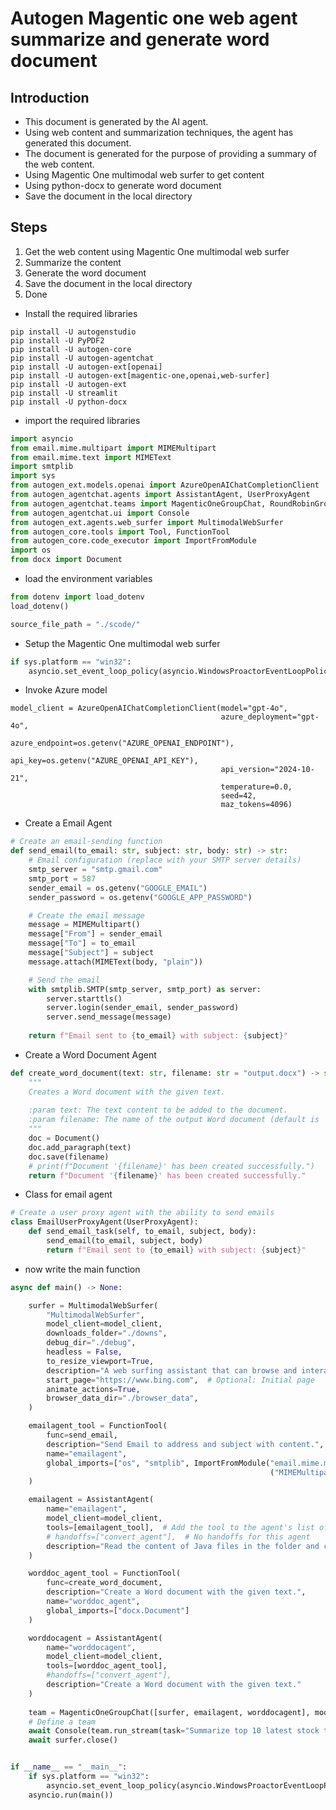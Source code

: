 # Autogen Magentic one web agent summarize and generate word document

## Introduction

- This document is generated by the AI agent.
- Using web content and summarization techniques, the agent has generated this document.
- The document is generated for the purpose of providing a summary of the web content.
- Using Magentic One multimodal web surfer to get content
- Using python-docx to generate word document
- Save the document in the local directory

## Steps

1. Get the web content using Magentic One multimodal web surfer
2. Summarize the content
3. Generate the word document
4. Save the document in the local directory
5. Done

- Install the required libraries

```
pip install -U autogenstudio
pip install -U PyPDF2
pip install -U autogen-core
pip install -U autogen-agentchat
pip install -U autogen-ext[openai]
pip install -U autogen-ext[magentic-one,openai,web-surfer]
pip install -U autogen-ext
pip install -U streamlit
pip install -U python-docx
```

- import the required libraries

```python
import asyncio
from email.mime.multipart import MIMEMultipart
from email.mime.text import MIMEText
import smtplib
import sys
from autogen_ext.models.openai import AzureOpenAIChatCompletionClient
from autogen_agentchat.agents import AssistantAgent, UserProxyAgent
from autogen_agentchat.teams import MagenticOneGroupChat, RoundRobinGroupChat
from autogen_agentchat.ui import Console
from autogen_ext.agents.web_surfer import MultimodalWebSurfer
from autogen_core.tools import Tool, FunctionTool
from autogen_core.code_executor import ImportFromModule
import os
from docx import Document
```

- load the environment variables

```python
from dotenv import load_dotenv
load_dotenv()

source_file_path = "./scode/"
```

- Setup the Magentic One multimodal web surfer

```python
if sys.platform == "win32":
    asyncio.set_event_loop_policy(asyncio.WindowsProactorEventLoopPolicy())
```

- Invoke Azure model 

```
model_client = AzureOpenAIChatCompletionClient(model="gpt-4o",
                                               azure_deployment="gpt-4o", 
                                               azure_endpoint=os.getenv("AZURE_OPENAI_ENDPOINT"), 
                                               api_key=os.getenv("AZURE_OPENAI_API_KEY"), 
                                               api_version="2024-10-21",
                                               temperature=0.0,
                                               seed=42,
                                               maz_tokens=4096)
```

- Create a Email Agent

```python
# Create an email-sending function
def send_email(to_email: str, subject: str, body: str) -> str:
    # Email configuration (replace with your SMTP server details)
    smtp_server = "smtp.gmail.com"
    smtp_port = 587
    sender_email = os.getenv("GOOGLE_EMAIL")
    sender_password = os.getenv("GOOGLE_APP_PASSWORD")

    # Create the email message
    message = MIMEMultipart()
    message["From"] = sender_email
    message["To"] = to_email
    message["Subject"] = subject
    message.attach(MIMEText(body, "plain"))

    # Send the email
    with smtplib.SMTP(smtp_server, smtp_port) as server:
        server.starttls()
        server.login(sender_email, sender_password)
        server.send_message(message)
    
    return f"Email sent to {to_email} with subject: {subject}"
```

- Create a Word Document Agent

```python
def create_word_document(text: str, filename: str = "output.docx") -> str:
    """
    Creates a Word document with the given text.
    
    :param text: The text content to be added to the document.
    :param filename: The name of the output Word document (default is 'output.docx').
    """
    doc = Document()
    doc.add_paragraph(text)
    doc.save(filename)
    # print(f"Document '{filename}' has been created successfully.")
    return f"Document '{filename}' has been created successfully."
```

- Class for email agent

```python
# Create a user proxy agent with the ability to send emails
class EmailUserProxyAgent(UserProxyAgent):
    def send_email_task(self, to_email, subject, body):
        send_email(to_email, subject, body)
        return f"Email sent to {to_email} with subject: {subject}"
```

- now write the main function

```python
async def main() -> None:

    surfer = MultimodalWebSurfer(
        "MultimodalWebSurfer",
        model_client=model_client,
        downloads_folder="./downs",
        debug_dir="./debug",
        headless = False,
        to_resize_viewport=True,
        description="A web surfing assistant that can browse and interact with web pages.",
        start_page="https://www.bing.com",  # Optional: Initial page
        animate_actions=True,
        browser_data_dir="./browser_data",
    )

    emailagent_tool = FunctionTool(
        func=send_email,
        description="Send Email to address and subject with content.",
        name="emailagent",
        global_imports=["os", "smtplib", ImportFromModule("email.mime.multipart", 
                                                          ("MIMEMultipart",)),ImportFromModule("email.mime", ("MIMEText",)),]
    )

    emailagent = AssistantAgent(
        name="emailagent",
        model_client=model_client,
        tools=[emailagent_tool],  # Add the tool to the agent's list of tools
        # handoffs=["convert_agent"],  # No handoffs for this agent
        description="Read the content of Java files in the folder and create a list of files to process."
    )

    worddoc_agent_tool = FunctionTool(
        func=create_word_document,
        description="Create a Word document with the given text.",
        name="worddoc_agent",
        global_imports=["docx.Document"]
    )

    worddocagent = AssistantAgent(
        name="worddocagent",
        model_client=model_client,
        tools=[worddoc_agent_tool],
        #handoffs=["convert_agent"],
        description="Create a Word document with the given text."
    )
    
    team = MagenticOneGroupChat([surfer, emailagent, worddocagent], model_client=model_client, max_turns=3)
    # Define a team
    await Console(team.run_stream(task="Summarize top 10 latest stock trends using yahoo finance and summarize and can you save to word doc called output.docx."))
    await surfer.close()


if __name__ == "__main__":
    if sys.platform == "win32":
        asyncio.set_event_loop_policy(asyncio.WindowsProactorEventLoopPolicy())
    asyncio.run(main())
```